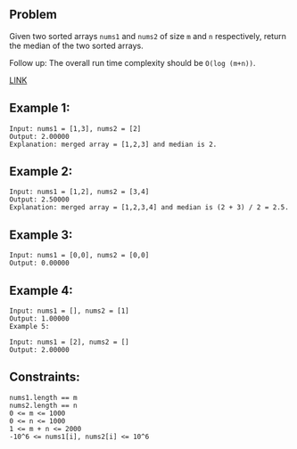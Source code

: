 ## Problem
Given two sorted arrays `nums1` and `nums2` of size `m` and `n` respectively, return the median of the two sorted arrays.

Follow up: The overall run time complexity should be `O(log (m+n))`.

[LINK](https://leetcode.com/problems/median-of-two-sorted-arrays/submissions/)


## Example 1:

    Input: nums1 = [1,3], nums2 = [2]
    Output: 2.00000
    Explanation: merged array = [1,2,3] and median is 2.

## Example 2:

    Input: nums1 = [1,2], nums2 = [3,4]
    Output: 2.50000
    Explanation: merged array = [1,2,3,4] and median is (2 + 3) / 2 = 2.5.

## Example 3:

    Input: nums1 = [0,0], nums2 = [0,0]
    Output: 0.00000

## Example 4:

    Input: nums1 = [], nums2 = [1]
    Output: 1.00000
    Example 5:

    Input: nums1 = [2], nums2 = []
    Output: 2.00000
 

## Constraints:

    nums1.length == m
    nums2.length == n
    0 <= m <= 1000
    0 <= n <= 1000
    1 <= m + n <= 2000
    -10^6 <= nums1[i], nums2[i] <= 10^6
